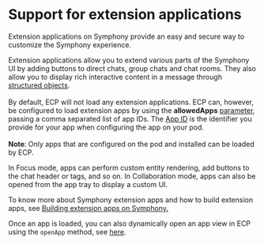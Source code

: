 # Support for extension applications

Extension applications on Symphony provide an easy and secure way to customize the Symphony experience.

Extension applications allow you to extend various parts of the Symphony UI by adding buttons to direct chats, group chats and chat rooms. They also allow you to display rich interactive content in a message through [structured objects](https://docs.developers.symphony.com/building-extension-applications-on-symphony/planning-your-app/extension-applications-+-structured-objects).\
\
By default, ECP will not load any extension applications. ECP can, however, be configured to load extension apps by using the **allowedApps** [parameter](configuration-parameters.md), passing a comma separated list of app IDs. The [App ID](https://docs.developers.symphony.com/building-extension-applications-on-symphony/app-configuration/application-manifest-bundle-file-reference) is the identifier you provide for your app when configuring the app on your pod. \
\
**Note**: Only apps that are configured on the pod and installed can be loaded by ECP.

In Focus mode, apps can perform custom entity rendering, add buttons to the chat header or tags, and so on. In Collaboration mode, apps can also be opened from the app tray to display a custom UI.&#x20;

To know more about Symphony extension apps and how to build extension apps, see [Building extension apps on Symphony. ](https://docs.developers.symphony.com/building-extension-applications-on-symphony/building-extension-applications-on-symphony)

Once an app is loaded, you can also dynamically open an app view in ECP using the `openApp` method, see [here](open-an-app.md).
